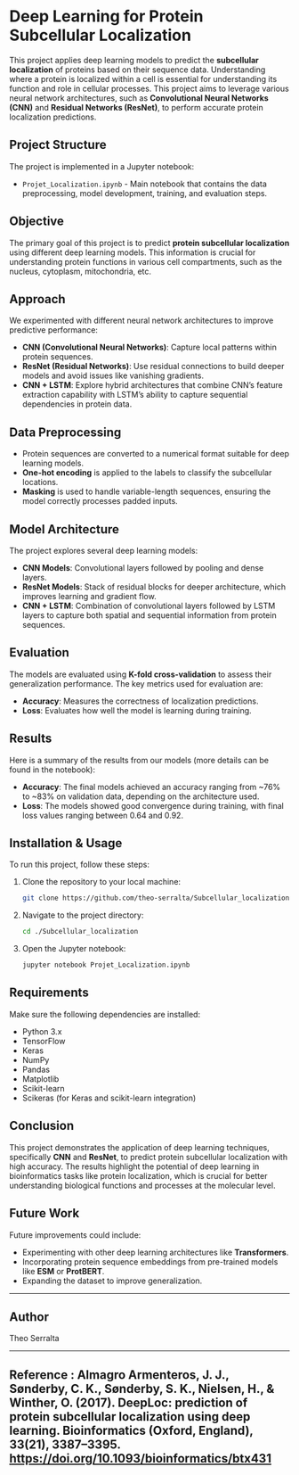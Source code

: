 # **Deep Learning for Protein Subcellular Localization**

This project applies deep learning models to predict the **subcellular localization** of proteins based on their sequence data. Understanding where a protein is localized within a cell is essential for understanding its function and role in cellular processes. This project aims to leverage various neural network architectures, such as **Convolutional Neural Networks (CNN)** and **Residual Networks (ResNet)**, to perform accurate protein localization predictions.

## **Project Structure**
The project is implemented in a Jupyter notebook:

- `Projet_Localization.ipynb` - Main notebook that contains the data preprocessing, model development, training, and evaluation steps.

## **Objective**
The primary goal of this project is to predict **protein subcellular localization** using different deep learning models. This information is crucial for understanding protein functions in various cell compartments, such as the nucleus, cytoplasm, mitochondria, etc.

## **Approach**
We experimented with different neural network architectures to improve predictive performance:
- **CNN (Convolutional Neural Networks)**: Capture local patterns within protein sequences.
- **ResNet (Residual Networks)**: Use residual connections to build deeper models and avoid issues like vanishing gradients.
- **CNN + LSTM**: Explore hybrid architectures that combine CNN’s feature extraction capability with LSTM’s ability to capture sequential dependencies in protein data.

## **Data Preprocessing**
- Protein sequences are converted to a numerical format suitable for deep learning models.
- **One-hot encoding** is applied to the labels to classify the subcellular locations.
- **Masking** is used to handle variable-length sequences, ensuring the model correctly processes padded inputs.

## **Model Architecture**
The project explores several deep learning models:
- **CNN Models**: Convolutional layers followed by pooling and dense layers.
- **ResNet Models**: Stack of residual blocks for deeper architecture, which improves learning and gradient flow.
- **CNN + LSTM**: Combination of convolutional layers followed by LSTM layers to capture both spatial and sequential information from protein sequences.

## **Evaluation**
The models are evaluated using **K-fold cross-validation** to assess their generalization performance. The key metrics used for evaluation are:
- **Accuracy**: Measures the correctness of localization predictions.
- **Loss**: Evaluates how well the model is learning during training.

## **Results**
Here is a summary of the results from our models (more details can be found in the notebook):
- **Accuracy**: The final models achieved an accuracy ranging from ~76% to ~83% on validation data, depending on the architecture used.
- **Loss**: The models showed good convergence during training, with final loss values ranging between 0.64 and 0.92.

## **Installation & Usage**
To run this project, follow these steps:

1. Clone the repository to your local machine:
    ```bash
    git clone https://github.com/theo-serralta/Subcellular_localization.git
    ```
2. Navigate to the project directory:
    ```bash
    cd ./Subcellular_localization
    ```
3. Open the Jupyter notebook:
    ```bash
    jupyter notebook Projet_Localization.ipynb
    ```

## **Requirements**
Make sure the following dependencies are installed:
- Python 3.x
- TensorFlow
- Keras
- NumPy
- Pandas
- Matplotlib
- Scikit-learn
- Scikeras (for Keras and scikit-learn integration)

## **Conclusion**
This project demonstrates the application of deep learning techniques, specifically **CNN** and **ResNet**, to predict protein subcellular localization with high accuracy. The results highlight the potential of deep learning in bioinformatics tasks like protein localization, which is crucial for better understanding biological functions and processes at the molecular level.

## **Future Work**
Future improvements could include:
- Experimenting with other deep learning architectures like **Transformers**.
- Incorporating protein sequence embeddings from pre-trained models like **ESM** or **ProtBERT**.
- Expanding the dataset to improve generalization.

---

## **Author**
Theo Serralta

---
Reference :
Almagro Armenteros, J. J., Sønderby, C. K., Sønderby, S. K., Nielsen, H., & Winther, O. (2017). DeepLoc: prediction of protein subcellular localization using deep learning. Bioinformatics (Oxford, England), 33(21), 3387–3395. https://doi.org/10.1093/bioinformatics/btx431
---
